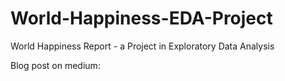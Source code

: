# World-Happiness-EDA-Project
World Happiness Report - a Project in Exploratory Data Analysis

Blog post on medium:

